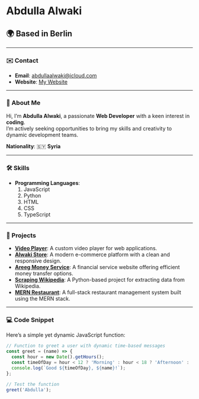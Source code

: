 # Abdulla Alwaki  

## 🌍 Based in Berlin  

---  

### ✉️ Contact  

- **Email**: [abdullaalwaki@icloud.com](mailto:abdullaalwaki@icloud.com)  
- **Website**: [My Website](https://abdullaalwaki.github.io/AbdullaAlwaki/)  

---  

### 🌟 About Me  

Hi, I’m **Abdulla Alwaki**, a passionate **Web Developer** with a keen interest in **coding**.  
I’m actively seeking opportunities to bring my skills and creativity to dynamic development teams.  

**Nationality**: 🇸🇾 **Syria**  

---  

### 🛠️ Skills  

- **Programming Languages**:  
  1. JavaScript  
  2. Python  
  3. HTML  
  4. CSS  
  5. TypeScript  

---  

### 🚀 Projects  

- **[Video Player](https://abdullaalwaki.github.io/videoplyer/)**: A custom video player for web applications.  
- **[Alwaki Store](https://alwakistor.vercel.app/en)**: A modern e-commerce platform with a clean and responsive design.  
- **[Areeg Money Service](https://areegmoneyservice.com/)**: A financial service website offering efficient money transfer options.  
- **[Scraping Wikipedia](https://github.com/AbdullaAlwaki/ScrapingWikipedia/blob/main/My%20Project.ipynb)**: A Python-based project for extracting data from Wikipedia.  
- **[MERN Restaurant](https://mern-restaurant.onrender.com/)**: A full-stack restaurant management system built using the MERN stack.  

---  

### 💻 Code Snippet  

Here’s a simple yet dynamic JavaScript function:  

```javascript
// Function to greet a user with dynamic time-based messages
const greet = (name) => {
  const hour = new Date().getHours();
  const timeOfDay = hour < 12 ? 'Morning' : hour < 18 ? 'Afternoon' : 'Evening';
  console.log(`Good ${timeOfDay}, ${name}!`);
};

// Test the function
greet('Abdulla');
